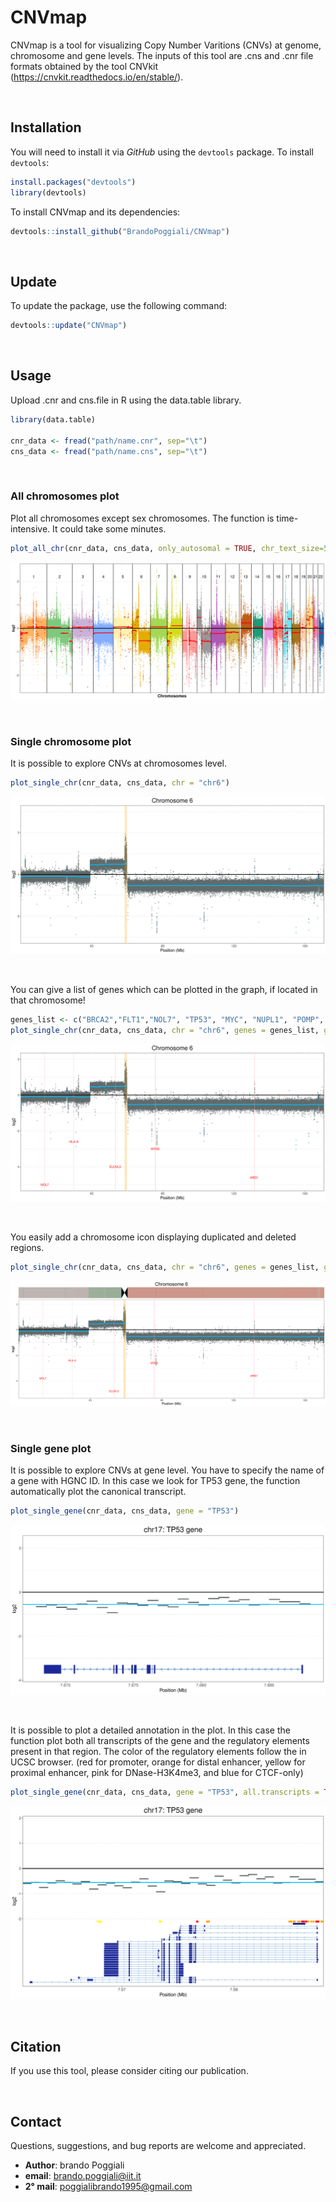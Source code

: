 # CNVmap
 CNVmap is a tool for visualizing Copy Number Varitions (CNVs) at genome, chromosome and gene levels. The inputs of this tool are .cns and .cnr file formats obtained by the tool CNVkit (https://cnvkit.readthedocs.io/en/stable/).

&nbsp;

## Installation

You will need to install it via _GitHub_ using the `devtools` package. 
To install `devtools`:

```r
install.packages("devtools")
library(devtools)
```

To install CNVmap and its dependencies:
```r
devtools::install_github("BrandoPoggiali/CNVmap")
```
&nbsp;

## Update
To update the package, use the following command:
```r
devtools::update("CNVmap")
```
&nbsp;

## Usage
Upload .cnr and cns.file in R using the data.table library.

```r
library(data.table)

cnr_data <- fread("path/name.cnr", sep="\t")
cns_data <- fread("path/name.cns", sep="\t")
```
&nbsp;
### All chromosomes plot
Plot all chromosomes except sex chromosomes. The function is time-intensive. It could take some minutes.

```r
plot_all_chr(cnr_data, cns_data, only_autosomal = TRUE, chr_text_size=5)
```

![](img/All_autosomes.png)


&nbsp;

### Single chromosome plot
It is possible to explore CNVs at chromosomes level.

```r
plot_single_chr(cnr_data, cns_data, chr = "chr6")
```
![](img/Chromosome_6.png)

&nbsp;

You can give a list of genes which can be plotted in the graph, if located in that chromosome!

```r
genes_list <- c("BRCA2","FLT1","NOL7", "TP53", "MYC", "NUPL1", "POMP", "HLA-A", "SOX21", "ARG1", "MYO6", "ELOVL5")
plot_single_chr(cnr_data, cns_data, chr = "chr6", genes = genes_list, gene_text_size = 3.3)
```

![](img/Chromosome_6_genes.png)

&nbsp;

You easily add a chromosome icon displaying duplicated and deleted regions.

```r
plot_single_chr(cnr_data, cns_data, chr = "chr6", genes = genes_list, gene_text_size = 3.3, chr_picture = TRUE)
```

![](img/Chromosome_6_genes_icon.png)

&nbsp;

### Single gene plot
It is possible to explore CNVs at gene level. You have to specify the name of a gene with HGNC ID. 
In this case we look for TP53 gene, the function automatically plot the canonical transcript.

```r
plot_single_gene(cnr_data, cns_data, gene = "TP53")
```
![](img/TP53.png)

&nbsp;

It is possible to plot a detailed annotation in the plot. In this case the function plot both all transcripts of the gene and the regulatory elements present in that region. 
The color of the regulatory elements follow the in UCSC browser. (red for promoter, orange for distal enhancer, yellow for proximal enhancer, pink for DNase-H3K4me3, and blue for CTCF-only) 

```r
plot_single_gene(cnr_data, cns_data, gene = "TP53", all.transcripts = TRUE, regulatory.elements = TRUE)
```

![](img/TP53_annotated.png)

&nbsp;

## Citation
If you use this tool, please consider citing our publication.

&nbsp;

## Contact

Questions, suggestions, and bug reports are welcome and appreciated.
- **Author**: brando Poggiali
- **email**: brando.poggiali@iit.it
- **2° mail**: poggialibrando1995@gmail.com
